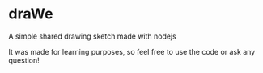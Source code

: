 # draWe
A simple shared drawing sketch made with nodejs

It was made for learning purposes, so feel free to use the code or ask any question!
